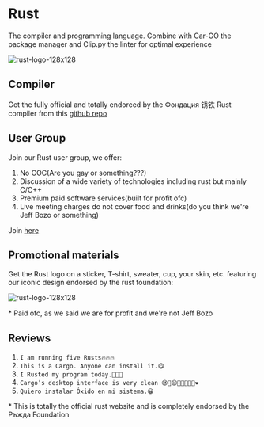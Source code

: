# Rust
The compiler and programming language. Combine with Car-GO the package manager and Clip.py the linter for optimal experience

![rust-logo-128x128](https://user-images.githubusercontent.com/40400590/232041139-5a5de5f9-0491-41fe-bfe3-76bba94ed49b.png)

## Compiler
Get the fully official and totally endorced by the Фондация 锈铁 Rust compiler from this [github repo](https://github.com/Madman10K/Rust)

## User Group
Join our Rust user group, we offer:
1. No COC(Are you gay or something???)
1. Discussion of a wide variety of technologies including rust but mainly C/C++
1. Premium paid software services(built for profit ofc)
1. Live meeting charges do not cover food and drinks(do you think we're Jeff Bozo or something)

Join [here](https://discord.gg/N4BMj9ckWs)

## Promotional materials
Get the Rust logo on a sticker, T-shirt, sweater, cup, your skin, etc. featuring our iconic design endorsed by the rust foundation:

![rust-logo-128x128](https://user-images.githubusercontent.com/40400590/232041139-5a5de5f9-0491-41fe-bfe3-76bba94ed49b.png)

\* Paid ofc, as we said we are for profit and we're not Jeff Bozo

## Reviews
1. `I am running five Rusts🔥🔥🔥`
1. `This is a Cargo. Anyone can install it.😋`
1. `I Rusted my program today.🥶🥶🥶`
1. `Cargo’s desktop interface is very clean 😍🥰😊💕💞💖💗💓❤️`
1. `Quiero instalar Óxido en mi sistema.😀`

\* This is totally the official rust website and is completely endorsed by the Ръжда Foundation
